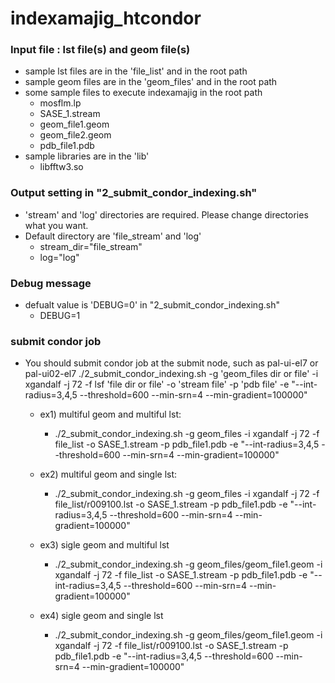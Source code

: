# indexamajig_htcondor

### Input file : lst file(s) and geom file(s)
 - sample lst files are in the 'file_list' and in the root path
 - sample geom files are in the 'geom_files' and in the root path
 - some sample files to execute indexamajig in the root path
   * mosflm.lp
   * SASE_1.stream
   * geom_file1.geom
   * geom_file2.geom
   * pdb_file1.pdb
 - sample libraries are in the 'lib'
   * libfftw3.so

### Output setting in "2_submit_condor_indexing.sh"
 - 'stream' and 'log' directories are required. Please change directories what you want.
 - Default directory are 'file_stream' and 'log'
   * stream_dir="file_stream"
   * log="log"

### Debug message
 - defualt value is 'DEBUG=0' in "2_submit_condor_indexing.sh"
   * DEBUG=1

### submit condor job
 - You should submit condor job at the submit node, such as pal-ui-el7 or pal-ui02-el7
   ./2_submit_condor_indexing.sh -g 'geom_files dir or file' -i xgandalf -j 72 -f lsf 'file dir or file' -o 'stream file' -p 'pdb file' -e "--int-radius=3,4,5 --threshold=600 --min-srn=4 --min-gradient=100000"

   * ex1) multiful geom and multiful lst:
     - ./2_submit_condor_indexing.sh -g geom_files -i xgandalf -j 72 -f file_list -o SASE_1.stream -p pdb_file1.pdb -e "--int-radius=3,4,5 --threshold=600 --min-srn=4 --min-gradient=100000"

   * ex2) multiful geom and single lst:
     - ./2_submit_condor_indexing.sh -g geom_files -i xgandalf -j 72 -f file_list/r009100.lst -o SASE_1.stream -p  pdb_file1.pdb -e "--int-radius=3,4,5 --threshold=600 --min-srn=4 --min-gradient=100000"

   * ex3) sigle geom and multiful lst
     - ./2_submit_condor_indexing.sh -g geom_files/geom_file1.geom -i xgandalf -j 72 -f file_list -o SASE_1.stream -p pdb_file1.pdb -e "--int-radius=3,4,5 --threshold=600 --min-srn=4 --min-gradient=100000"

   * ex4) sigle geom and single lst
     - ./2_submit_condor_indexing.sh -g geom_files/geom_file1.geom -i xgandalf -j 72 -f file_list/r009100.lst -o SASE_1.stream -p pdb_file1.pdb -e "--int-radius=3,4,5 --threshold=600 --min-srn=4 --min-gradient=100000"

